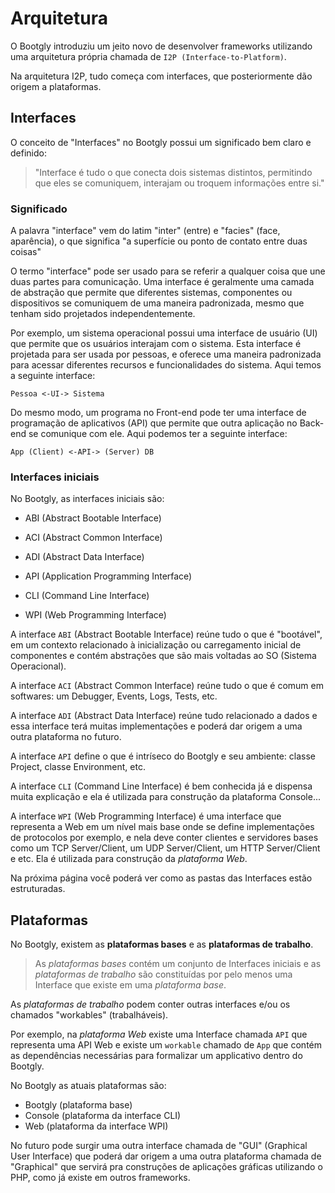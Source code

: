 # Arquitetura

O Bootgly introduziu um jeito novo de desenvolver frameworks utilizando uma arquitetura própria chamada de `I2P (Interface-to-Platform)`.

Na arquitetura I2P, tudo começa com interfaces, que posteriormente dão origem a plataformas.

## Interfaces

O conceito de "Interfaces" no Bootgly possui um significado bem claro e definido:

> "Interface é tudo o que conecta dois sistemas distintos, permitindo que eles se comuniquem, interajam ou troquem informações entre si."

### Significado

A palavra "interface" vem do latim "inter" (entre) e "facies" (face, aparência), o que significa "a superfície ou ponto de contato entre duas coisas"

O termo "interface" pode ser usado para se referir a qualquer coisa que une duas partes para comunicação. Uma interface é geralmente uma camada de abstração que permite que diferentes sistemas, componentes ou dispositivos se comuniquem de uma maneira padronizada, mesmo que tenham sido projetados independentemente.

Por exemplo, um sistema operacional possui uma interface de usuário (UI) que permite que os usuários interajam com o sistema. Esta interface é projetada para ser usada por pessoas, e oferece uma maneira padronizada para acessar diferentes recursos e funcionalidades do sistema. Aqui temos a seguinte interface:

`Pessoa <-UI-> Sistema`

Do mesmo modo, um programa no Front-end pode ter uma interface de programação de aplicativos (API) que permite que outra aplicação no Back-end se comunique com ele. Aqui podemos ter a seguinte interface:

`App (Client) <-API-> (Server) DB`

### Interfaces iniciais

No Bootgly, as interfaces iniciais são:

- ABI (Abstract Bootable Interface)
- ACI (Abstract Common Interface)
- ADI (Abstract Data Interface)

- API (Application Programming Interface)

- CLI (Command Line Interface)
- WPI (Web Programming Interface)

A interface `ABI` (Abstract Bootable Interface) reúne tudo o que é "bootável", em um contexto relacionado à inicialização ou carregamento inicial de componentes e contém abstrações que são mais voltadas ao SO (Sistema Operacional).

A interface `ACI` (Abstract Common Interface) reúne tudo o que é comum em softwares: um Debugger, Events, Logs, Tests, etc.

A interface `ADI` (Abstract Data Interface) reúne tudo relacionado a dados e essa interface terá muitas implementações e poderá dar origem a uma outra plataforma no futuro.

A interface `API` define o que é intríseco do Bootgly e seu ambiente: classe Project, classe Environment, etc.

A interface `CLI` (Command Line Interface) é bem conhecida já e dispensa muita explicação e ela é utilizada para construção da plataforma Console...

A interface `WPI` (Web Programming Interface) é uma interface que representa a Web em um nível mais base onde se define implementações de protocolos por exemplo, e nela deve conter clientes e servidores bases como um TCP Server/Client, um UDP Server/Client, um HTTP Server/Client e etc. Ela é utilizada para construção da _plataforma Web_.

Na próxima página você poderá ver como as pastas das Interfaces estão estruturadas.

## Plataformas

No Bootgly, existem as **plataformas bases** e as **plataformas de trabalho**.

> As _plataformas bases_ contém um conjunto de Interfaces iniciais e as _plataformas de trabalho_ são constituídas por pelo menos uma Interface que existe em uma _plataforma base_.

As _plataformas de trabalho_ podem conter outras interfaces e/ou os chamados "workables" (trabalháveis).

Por exemplo, na _plataforma Web_ existe uma Interface chamada `API` que representa uma API Web e existe um `workable` chamado de `App` que contém as dependências necessárias para formalizar um applicativo dentro do Bootgly.

No Bootgly as atuais plataformas são:

- Bootgly (plataforma base)
- Console (plataforma da interface CLI)
- Web (plataforma da interface WPI)

No futuro pode surgir uma outra interface chamada de "GUI" (Graphical User Interface) que poderá dar origem a uma outra plataforma chamada de "Graphical" que servirá pra construções de aplicações gráficas utilizando o PHP, como já existe em outros frameworks.
